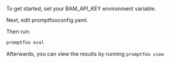 To get started, set your BAM_API_KEY environment variable.

Next, edit promptfooconfig.yaml.

Then run:

```sh
promptfoo eval
```

Afterwards, you can view the results by running `promptfoo view`
